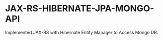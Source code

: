 # JAX-RS-HIBERNATE-JPA-MONGO-API
Implemented JAX-RS with Hibernate Entity Manager to Access Mongo DB.
